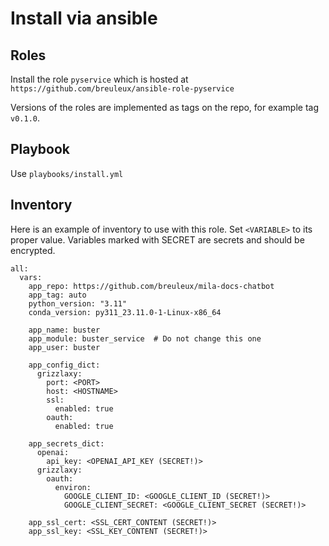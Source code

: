
# Install via ansible

## Roles

Install the role `pyservice` which is hosted at `https://github.com/breuleux/ansible-role-pyservice`

Versions of the roles are implemented as tags on the repo, for example tag `v0.1.0`.


## Playbook

Use `playbooks/install.yml`


## Inventory

Here is an example of inventory to use with this role. Set `<VARIABLE>` to its proper value. Variables marked with SECRET are secrets and should be encrypted.

```
all:
  vars:
    app_repo: https://github.com/breuleux/mila-docs-chatbot
    app_tag: auto
    python_version: "3.11"
    conda_version: py311_23.11.0-1-Linux-x86_64

    app_name: buster
    app_module: buster_service  # Do not change this one
    app_user: buster

    app_config_dict:
      grizzlaxy:
        port: <PORT>
        host: <HOSTNAME>
        ssl:
          enabled: true
        oauth:
          enabled: true

    app_secrets_dict:
      openai:
        api_key: <OPENAI_API_KEY (SECRET!)>
      grizzlaxy:
        oauth:
          environ:
            GOOGLE_CLIENT_ID: <GOOGLE_CLIENT_ID (SECRET!)>
            GOOGLE_CLIENT_SECRET: <GOOGLE_CLIENT_SECRET (SECRET!)>

    app_ssl_cert: <SSL_CERT_CONTENT (SECRET!)>
    app_ssl_key: <SSL_KEY_CONTENT (SECRET!)>
```
